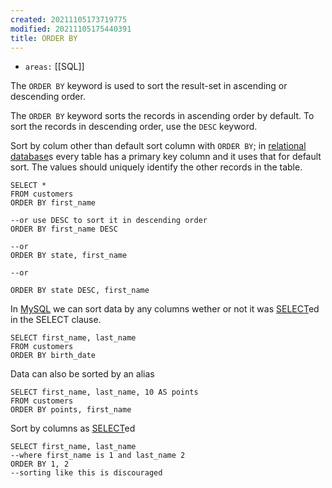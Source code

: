 ```yaml
---
created: 20211105173719775
modified: 20211105175440391
title: ORDER BY
---
```


- `areas:` [[SQL]]

The `ORDER BY` keyword is used to sort the result-set in ascending or descending order.

The `ORDER BY` keyword sorts the records in ascending order by default. To sort the records in descending order, use the `DESC` keyword.

Sort by colum other than default sort column with `ORDER BY`; in [relational database](#relational%20database)s every table has a primary key column and it uses that for default sort. The values should uniquely identify the other records in the table.

    SELECT *
    FROM customers
    ORDER BY first_name

    --or use DESC to sort it in descending order
    ORDER BY first_name DESC

    --or
    ORDER BY state, first_name

    --or

    ORDER BY state DESC, first_name

In [MySQL](#MySQL) we can sort data by any columns wether or not it was [SELECT](#SELECT)ed in the SELECT clause.

    SELECT first_name, last_name
    FROM customers
    ORDER BY birth_date

Data can also be sorted by an alias

    SELECT first_name, last_name, 10 AS points
    FROM customers
    ORDER BY points, first_name

Sort by columns as [SELECT](#SELECT)ed

    SELECT first_name, last_name
    --where first_name is 1 and last_name 2
    ORDER BY 1, 2
    --sorting like this is discouraged
